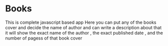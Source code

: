 # Books
This is complete javascript based app
Here you can put any of the books cover and decide the name of author and can write a description about that 
it will show the exact name of the author , the exact published date , and the number of pagess of that book cover

